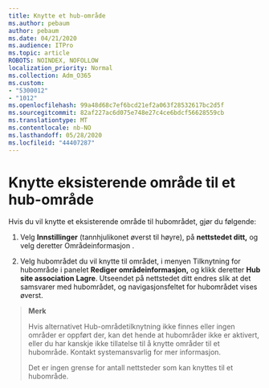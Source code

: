 ```yaml
---
title: Knytte et hub-område
ms.author: pebaum
author: pebaum
ms.date: 04/21/2020
ms.audience: ITPro
ms.topic: article
ROBOTS: NOINDEX, NOFOLLOW
localization_priority: Normal
ms.collection: Adm_O365
ms.custom:
- "5300012"
- "1012"
ms.openlocfilehash: 99a48d68c7ef6bcd21ef2a063f28532617bc2d5f
ms.sourcegitcommit: 82af227ac6d075e748e27c4ce6bdcf56628559cb
ms.translationtype: MT
ms.contentlocale: nb-NO
ms.lasthandoff: 05/28/2020
ms.locfileid: "44407287"
---
```

# <a name="associate-existing-site-with-a-hub-site"></a>Knytte eksisterende område til et hub-område

Hvis du vil knytte et eksisterende område til hubområdet, gjør du følgende:
  
1. Velg **Innstillinger** (tannhjulikonet øverst til høyre), på **nettstedet ditt,** og velg deretter Områdeinformasjon .

2. Velg hubområdet du vil knytte til området, i menyen Tilknytning for hubområde i panelet **Rediger områdeinformasjon,** og klikk deretter **Hub site association** **Lagre**. Utseendet på nettstedet ditt endres slik at det samsvarer med hubområdet, og navigasjonsfeltet for hubområdet vises øverst.

>**Merk**
>
>Hvis alternativet Hub-områdetilknytning ikke finnes eller ingen områder er oppført der, kan det hende at hubområder ikke er aktivert, eller du har kanskje ikke tillatelse til å knytte områder til et hubområde. Kontakt systemansvarlig for mer informasjon.
>
>Det er ingen grense for antall nettsteder som kan knyttes til et hubområde.
  